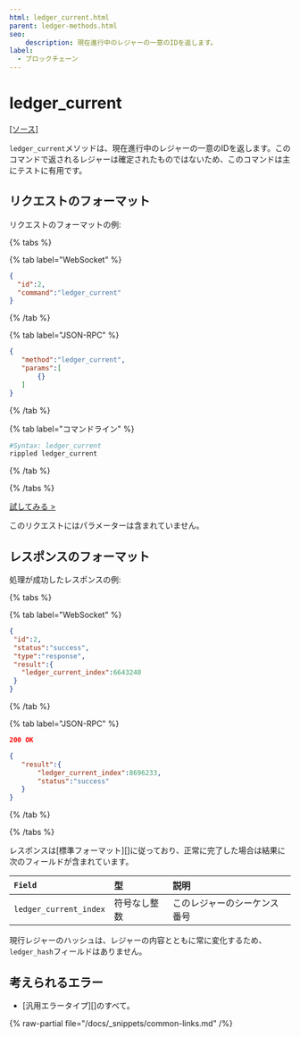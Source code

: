 ```yaml
---
html: ledger_current.html
parent: ledger-methods.html
seo:
    description: 現在進行中のレジャーの一意のIDを返します。
label:
  - ブロックチェーン
---
```

# ledger_current
[[ソース]](https://github.com/XRPLF/rippled/blob/master/src/ripple/rpc/handlers/LedgerCurrent.cpp "Source")

`ledger_current`メソッドは、現在進行中のレジャーの一意のIDを返します。このコマンドで返されるレジャーは確定されたものではないため、このコマンドは主にテストに有用です。

## リクエストのフォーマット

リクエストのフォーマットの例:

{% tabs %}

{% tab label="WebSocket" %}
```json
{
  "id":2,
  "command":"ledger_current"
}
```
{% /tab %}

{% tab label="JSON-RPC" %}
```json
{
   "method":"ledger_current",
   "params":[
       {}
   ]
}
```
{% /tab %}

{% tab label="コマンドライン" %}
```sh
#Syntax: ledger_current
rippled ledger_current
```
{% /tab %}

{% /tabs %}

[試してみる >](/resources/dev-tools/websocket-api-tool#ledger_current)

このリクエストにはパラメーターは含まれていません。


## レスポンスのフォーマット
処理が成功したレスポンスの例:

{% tabs %}

{% tab label="WebSocket" %}
```json
{
 "id":2,
 "status":"success",
 "type":"response",
 "result":{
   "ledger_current_index":6643240
 }
}
```
{% /tab %}

{% tab label="JSON-RPC" %}
```json
200 OK

{
   "result":{
       "ledger_current_index":8696233,
       "status":"success"
   }
}
```
{% /tab %}

{% /tabs %}

レスポンスは[標準フォーマット][]に従っており、正常に完了した場合は結果に次のフィールドが含まれています。

| `Field`                | 型             | 説明                    |
|:-----------------------|:-----------------|:-------------------------------|
| `ledger_current_index` | 符号なし整数 | このレジャーのシーケンス番号 |

現行レジャーのハッシュは、レジャーの内容とともに常に変化するため、`ledger_hash`フィールドはありません。

## 考えられるエラー

* [汎用エラータイプ][]のすべて。

{% raw-partial file="/docs/_snippets/common-links.md" /%}
